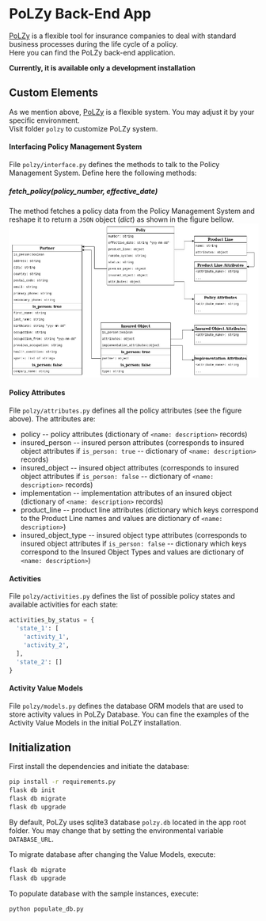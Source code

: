 PoLZy Back-End App
==================

[PoLZy](https://gogs.earthsquad.global/athos/PoLZy) is a flexible tool for insurance companies to deal with standard business processes during the life cycle of a policy.  
Here you can find the PoLZy back-end application.

**Currently, it is available only a development installation**  


Custom Elements
---------------
As we mention above, [PoLZy](https://gogs.earthsquad.global/athos/PoLZy) is a flexible system. You may adjust it by your specific environment.  
Visit folder `polzy` to customize PoLZy system. 

#### Interfacing Policy Management System
File `polzy/interface.py` defines the methods to talk to the Policy Management System. Define here the following methods:

##### fetch_policy(policy_number, effective_date)
The method fetches a policy data from the Policy Management System and reshape it to return a `JSON` object (*dict*) as shown in the figure bellow.
![Policy JSON Object](../media/policy_json.jpg "Policy JSON Object") 

#### Policy Attributes
File `polzy/attributes.py` defines all the policy attributes (see the figure above). The attributes are:
* policy -- policy attributes (dictionary of `<name: description>` records)  
* insured_person -- insured person attributes (corresponds to insured object attributes if `is_person: true` -- dictionary of `<name: description>` records)  
* insured_object -- insured object attributes (corresponds to insured object attributes if `is_person: false` -- dictionary of `<name: description>` records)  
* implementation -- implementation attributes of an insured object (dictionary of `<name: description>` records)
* product_line -- product line attributes (dictionary which keys correspond to the Product Line names and values are dictionary of `<name: description>`)  
* insured_object_type -- insured object type attributes (corresponds to insured object attributes if `is_person: false` -- dictionary which keys correspond to the Insured Object Types and values are dictionary of `<name: description>`)  

#### Activities
File `polzy/activities.py` defines the list of possible policy states and available activities for each state:
```python
activities_by_status = {
  'state_1': [
    'activity_1',
    'activity_2',
  ],
  'state_2': []
}
```

#### Activity Value Models
File `polzy/models.py` defines the database ORM models that are used to store activity values in PoLZy Database. You can fine the examples of the Activity Value Models in the initial PoLZY installation.


Initialization
--------------
First install the dependencies and initiate the database:

```bash
pip install -r requirements.py
flask db init
flask db migrate
flask db upgrade
```

By default, PoLZy uses sqlite3 database `polzy.db` located in the app root folder. You may change that by setting the environmental variable `DATABASE_URL`.  

To migrate database after changing the Value Models, execute:
```bash
flask db migrate
flask db upgrade
```

To populate database with the sample instances, execute:
```bash
python populate_db.py
```